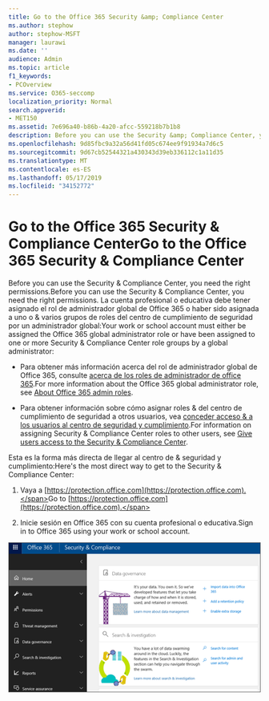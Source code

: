 ```yaml
---
title: Go to the Office 365 Security &amp; Compliance Center
ms.author: stephow
author: stephow-MSFT
manager: laurawi
ms.date: ''
audience: Admin
ms.topic: article
f1_keywords:
- PCOverview
ms.service: O365-seccomp
localization_priority: Normal
search.appverid:
- MET150
ms.assetid: 7e696a40-b86b-4a20-afcc-559218b7b1b8
description: Before you can use the Security &amp; Compliance Center, you need the right permissions. La cuenta profesional o educativa debe tener asignado el rol de administrador global de Office 365 o haber sido asignada a uno o &amp; varios grupos de roles del centro de cumplimiento de seguridad por un administrador global.
ms.openlocfilehash: 9d85fbc9a32a56d41fd05c674ee9f91934a7d6c5
ms.sourcegitcommit: 9d67cb52544321a430343d39eb336112c1a11d35
ms.translationtype: MT
ms.contentlocale: es-ES
ms.lasthandoff: 05/17/2019
ms.locfileid: "34152772"
---
```

# <a name="go-to-the-office-365-security-amp-compliance-center"></a><span data-ttu-id="d5440-104">Go to the Office 365 Security &amp; Compliance Center</span><span class="sxs-lookup"><span data-stu-id="d5440-104">Go to the Office 365 Security &amp; Compliance Center</span></span>

<span data-ttu-id="d5440-105">Before you can use the Security &amp; Compliance Center, you need the right permissions.</span><span class="sxs-lookup"><span data-stu-id="d5440-105">Before you can use the Security &amp; Compliance Center, you need the right permissions.</span></span> <span data-ttu-id="d5440-106">La cuenta profesional o educativa debe tener asignado el rol de administrador global de Office 365 o haber sido asignada a uno o &amp; varios grupos de roles del centro de cumplimiento de seguridad por un administrador global:</span><span class="sxs-lookup"><span data-stu-id="d5440-106">Your work or school account must either be assigned the Office 365 global administrator role or have been assigned to one or more Security &amp; Compliance Center role groups by a global administrator:</span></span>
  
- <span data-ttu-id="d5440-107">Para obtener más información acerca del rol de administrador global de Office 365, consulte [acerca de los roles de administrador de office 365](https://support.office.com/article/da585eea-f576-4f55-a1e0-87090b6aaa9d).</span><span class="sxs-lookup"><span data-stu-id="d5440-107">For more information about the Office 365 global administrator role, see [About Office 365 admin roles](https://support.office.com/article/da585eea-f576-4f55-a1e0-87090b6aaa9d).</span></span> 
    
- <span data-ttu-id="d5440-108">Para obtener información sobre cómo asignar roles &amp; del centro de cumplimiento de seguridad a otros usuarios, vea [conceder acceso &amp; a los usuarios al centro de seguridad y cumplimiento](grant-access-to-the-security-and-compliance-center.md).</span><span class="sxs-lookup"><span data-stu-id="d5440-108">For information on assigning Security &amp; Compliance Center roles to other users, see [Give users access to the Security &amp; Compliance Center](grant-access-to-the-security-and-compliance-center.md).</span></span>
    
<span data-ttu-id="d5440-109">Esta es la forma más directa de llegar al centro de &amp; seguridad y cumplimiento:</span><span class="sxs-lookup"><span data-stu-id="d5440-109">Here's the most direct way to get to the Security &amp; Compliance Center:</span></span>
  
1. <span data-ttu-id="d5440-110">Vaya a [https://protection.office.com](https://protection.office.com).</span><span class="sxs-lookup"><span data-stu-id="d5440-110">Go to [https://protection.office.com](https://protection.office.com).</span></span>
    
2. <span data-ttu-id="d5440-111">Inicie sesión en Office 365 con su cuenta profesional o educativa.</span><span class="sxs-lookup"><span data-stu-id="d5440-111">Sign in to Office 365 using your work or school account.</span></span>
    
![Página de inicio &amp; del centro de seguridad y cumplimiento de Office 365](media/f1d35324-ac44-4f59-96a7-b11767b43201.png)
  

